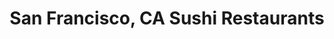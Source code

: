 ---
layout: city
title: San Francisco, CA Sushi Restaurants
permalink: /california/san-francisco/
stateAbbr: CA
stateName: California
cityName: San Francisco
---